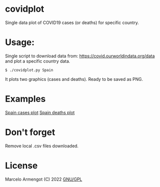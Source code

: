 # covidplot
Single data plot of COVID19 cases (or deaths) for specific country.

# Usage:
Single script to download data from: https://covid.ourworldindata.org/data and plot a specific country data.
```
$ ./covidplot.py Spain
```
It plots two graphics (cases and deaths). Ready to be saved as PNG.

# Examples

[Spain cases plot](https://github.com/armengot/covidplot/blob/main/spain_cases_sample.png)
[Spain deaths plot](https://github.com/armengot/covidplot/blob/main/spain_deaths_sample.png)

# Don't forget
Remove local .csv files downloaded.

# License

Marcelo Armengot (C) 2022
[GNU/GPL](https://www.gnu.org/licenses/gpl-3.0.html)